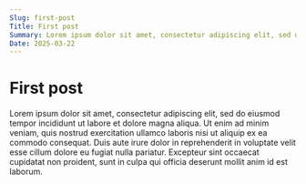 ```yaml
---
Slug: first-post
Title: First post
Summary: Lorem ipsum dolor sit amet, consectetur adipiscing elit, sed do eiusmod tempor incididunt ut labore et dolore magna aliqua.
Date: 2025-03-22
---
```


# First post

Lorem ipsum dolor sit amet, consectetur adipiscing elit, sed do eiusmod tempor incididunt ut labore et dolore magna aliqua. Ut enim ad minim veniam, quis nostrud exercitation ullamco laboris nisi ut aliquip ex ea commodo consequat. Duis aute irure dolor in reprehenderit in voluptate velit esse cillum dolore eu fugiat nulla pariatur. Excepteur sint occaecat cupidatat non proident, sunt in culpa qui officia deserunt mollit anim id est laborum.
